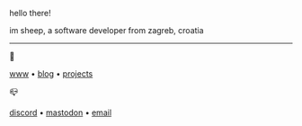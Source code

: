 hello there!

im sheep, a software developer from zagreb, croatia

---

🔗

[www](https://sheepdev.xyz)  •   [blog](https://sheepdev.xyz/posts/)  •  [projects](https://github.com/sheeepdev?tab=repositories&type=source)

📪

[discord](https://discord.com/users/429303151598895106)   •   [mastodon](https://fosstodon.org/@sheepdev)   •   [email](mailto:sheep@sheepdev.xyz)
